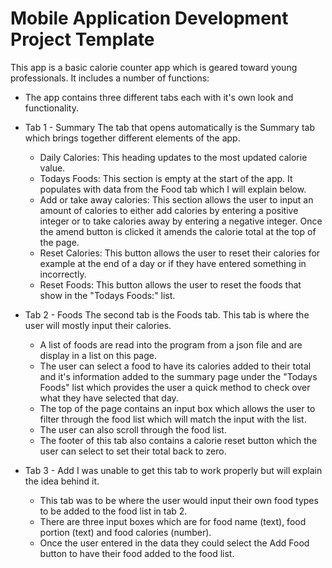 # Mobile Application Development Project Template

This app is a basic calorie counter app which is geared toward young professionals. It includes a number of functions:

- The app contains three different tabs each with it's own look and functionality.

- Tab 1 - Summary
	The tab that opens automatically is the Summary tab which brings together different elements of the app.
	- Daily Calories: This heading updates to the most updated calorie 	value.
	- Todays Foods: This section is empty at the start of the app.  It populates with data from the Food tab which I will explain below.
	- Add or take away calories: This section allows the user to input an amount of calories to either add calories by entering a positive integer or to take calories away by entering a negative integer.  Once the amend button is clicked it amends the calorie total at the top of the page.
	- Reset Calories: This button allows the user to reset their calories for example at the end of a day or if they have entered something in incorrectly.
	- Reset Foods: This button allows the user to reset the foods that show in the "Todays Foods:" list.
	
- Tab 2 - Foods
	The second tab is the Foods tab.  This tab is where the user will mostly input their calories.
	- A list of foods are read into the program from a json file and are display in a list on this page.  
	- The user can select a food to have its calories added to their total and it's information added to the summary page under the "Todays Foods" list which provides the user a quick method to check over what they have selected that day.
	- The top of the page contains an input box which allows the user to filter through the food list which will match the input with the list.  
	- The user can also scroll through the food list.
	- The footer of this tab also contains a calorie reset button which the user can select to set their total back to zero.
	
- Tab 3 - Add
	I was unable to get this tab to work properly but will explain the idea behind it.
	- This tab was to be where the user would input their own food types to be added to the food list in tab 2. 
	- There are three input boxes which are for food name (text), food portion (text) and food calories (number). 
	- Once the user entered in the data they could select the Add Food button to have their food added to the food list.
	

